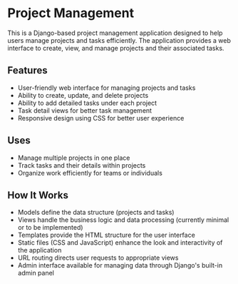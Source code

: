 
# Project Management



This is a Django-based project management application designed to help users manage projects and tasks efficiently. The application provides a web interface to create, view, and manage projects and their associated tasks.

## Features
- User-friendly web interface for managing projects and tasks
- Ability to create, update, and delete projects
- Ability to add detailed tasks under each project
- Task detail views for better task management
- Responsive design using CSS for better user experience


## Uses
- Manage multiple projects in one place
- Track tasks and their details within projects
- Organize work efficiently for teams or individuals


## How It Works

- Models define the data structure (projects and tasks)
- Views handle the business logic and data processing (currently minimal or to be implemented)
- Templates provide the HTML structure for the user interface
- Static files (CSS and JavaScript) enhance the look and interactivity of the application
- URL routing directs user requests to appropriate views
- Admin interface available for managing data through Django's built-in admin panel
